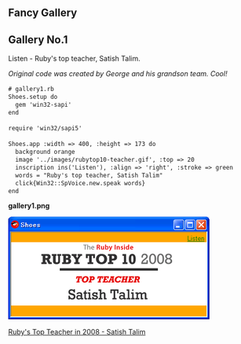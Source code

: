 Fancy Gallery
-------------

Gallery No.1
------------
Listen - Ruby's top teacher, Satish Talim.

*Original code was created by George and his grandson team. Cool!*

	# gallery1.rb
	Shoes.setup do
	  gem 'win32-sapi'
	end
	
	require 'win32/sapi5'
	
	Shoes.app :width => 400, :height => 173 do
	  background orange
	  image '../images/rubytop10-teacher.gif', :top => 20
	  inscription ins('Listen'), :align => 'right', :stroke => green
	  words = "Ruby's top teacher, Satish Talim"
	  click{Win32::SpVoice.new.speak words}
	end

**gallery1.png**

![gallery1.png](http://github.com/ashbb/shoes_tutorial_html/raw/master/images/gallery1.png)


[Ruby's Top Teacher in 2008 - Satish Talim](http://www.rubyinside.com/rubys-top-teacher-in-2008-satish-talim-1396.html)

